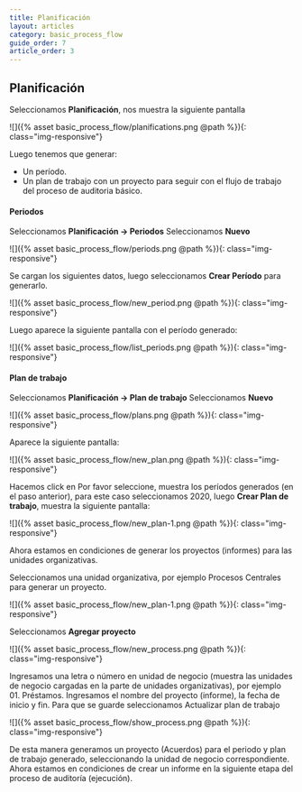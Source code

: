 ```yaml
---
title: Planificación
layout: articles
category: basic_process_flow
guide_order: 7
article_order: 3
---
```


## Planificación

Seleccionamos **Planificación**, nos muestra la siguiente pantalla

![]({% asset basic_process_flow/planifications.png @path %}){: class="img-responsive"}

Luego tenemos que generar:
- Un período.
- Un plan de trabajo con un proyecto para seguir con el flujo de trabajo del proceso de auditoria básico.

#### Periodos
Seleccionamos **Planificación -> Periodos**
Seleccionamos **Nuevo**

![]({% asset basic_process_flow/periods.png @path %}){: class="img-responsive"}

Se cargan los siguientes datos, luego seleccionamos **Crear Período** para generarlo.

![]({% asset basic_process_flow/new_period.png @path %}){: class="img-responsive"}

Luego aparece la siguiente pantalla con el período generado:

![]({% asset basic_process_flow/list_periods.png @path %}){: class="img-responsive"}

#### Plan de trabajo

Seleccionamos **Planificación -> Plan de trabajo**
Seleccionamos **Nuevo**

![]({% asset basic_process_flow/plans.png @path %}){: class="img-responsive"}

Aparece la siguiente pantalla:

![]({% asset basic_process_flow/new_plan.png @path %}){: class="img-responsive"}


Hacemos click en Por favor seleccione, muestra los períodos generados (en el paso anterior), para este caso seleccionamos 2020, luego **Crear Plan de trabajo**, muestra la siguiente pantalla:

![]({% asset basic_process_flow/new_plan-1.png @path %}){: class="img-responsive"}


Ahora estamos en condiciones de generar los proyectos (informes) para las unidades organizativas.


Seleccionamos una unidad organizativa, por ejemplo Procesos Centrales para generar un proyecto.

![]({% asset basic_process_flow/new_plan-1.png @path %}){: class="img-responsive"}

Seleccionamos **Agregar proyecto**

![]({% asset basic_process_flow/new_process.png @path %}){: class="img-responsive"}

Ingresamos una letra o número en unidad de negocio (muestra las unidades de negocio cargadas en la parte de unidades organizativas), por ejemplo 01. Préstamos.
Ingresamos el nombre del proyecto (informe), la fecha de inicio y fin.
Para que se guarde seleccionamos Actualizar plan de trabajo

![]({% asset basic_process_flow/show_process.png @path %}){: class="img-responsive"}


De esta manera generamos un proyecto (Acuerdos) para  el periodo y plan de trabajo generado, seleccionando la unidad de negocio correspondiente. Ahora estamos en condiciones de crear un informe en la siguiente etapa del proceso de auditoría (ejecución).	